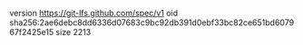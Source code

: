 version https://git-lfs.github.com/spec/v1
oid sha256:2ae6debc8dd6336d07683c9bc92db391d0ebf33bc82ce651bd607967f2425e15
size 2213
